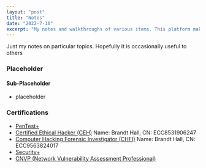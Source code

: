 ```yaml
---
layout: "post"
title: "Notes"
date: "2022-7-10"
excerpt: "My notes and walkthroughs of various items. This platform makes it much easier for me to recall and reference my previous efforts"
---
```

Just my notes on particular topics.  Hopefully it is occasionally useful to others


### Placeholder

#### Sub-Placeholder
- placeholder

### Certifications
- [PenTest+](https://www.credly.com/users/brandt-jason-hall/badges)
- [Certified Ethical Hacker (CEH)](https://aspen.eccouncil.org/Verify) Name: Brandt Hall, CN: ECC8531906247 
- [Computer Hacking Forensic Investigator (CHFI)](https://aspen.eccouncil.org/Verify) Name: Brandt Hall, CN: ECC9563824017
- [Security+](https://www.credly.com/users/brandt-jason-hall/badges)
- [CNVP (Network Vulnerability Assessment Professional)](https://www.credly.com/users/brandt-jason-hall/badges)
